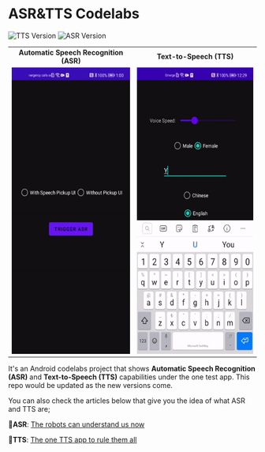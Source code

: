 # ASR&TTS Codelabs

![TTS Version](https://img.shields.io/badge/ttsVersion-2.0.2.300-yellow) ![ASR Version](https://img.shields.io/badge/asrVersion-2.0.2.300-blue)

<table align="center">
  <tr>
    <td style="text-align:center"><b>Automatic Speech Recognition (ASR)</b> </td>
    <td style="text-align:center"><b>Text-to-Speech (TTS)</b></td>
  </tr>
  <tr>
    <td style="text-align:center"><img src="resources/ASR_320.gif" width=270 height=580></td>
    <td style="text-align:center"><img src="resources/TTS_320.gif" width=270 height=580></td>
  </tr>
</table>

It's an Android codelabs project that shows **Automatic Speech Recognition (ASR)** and **Text-to-Speech (TTS)** capabilities under the one test app. This repo would be updated as the new versions come.

You can also check the articles below that give you the idea of what ASR and TTS are;

🤖**ASR**: [The robots can understand us now](https://medium.com/huawei-developers/the-robots-can-understand-us-now-c55a1ad073ac)

🤖**TTS**: [The one TTS app to rule them all](https://medium.com/huawei-developers/the-one-tts-app-to-rule-them-all-c2b75d26262f)